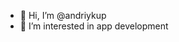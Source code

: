- 👋 Hi, I’m @andriykup
- 👀 I’m interested in app development

<!---
andriykup/andriykup is a ✨ special ✨ repository because its `README.md` (this file) appears on your GitHub profile.
You can click the Preview link to take a look at your changes.
--->
